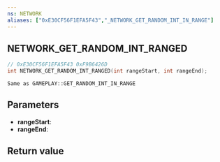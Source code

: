 ```yaml
---
ns: NETWORK
aliases: ["0xE30CF56F1EFA5F43","_NETWORK_GET_RANDOM_INT_IN_RANGE"]
---
```

## NETWORK_GET_RANDOM_INT_RANGED

```c
// 0xE30CF56F1EFA5F43 0xF9B6426D
int NETWORK_GET_RANDOM_INT_RANGED(int rangeStart, int rangeEnd);
```

```
Same as GAMEPLAY::GET_RANDOM_INT_IN_RANGE  
```

## Parameters
* **rangeStart**:
* **rangeEnd**:

## Return value
